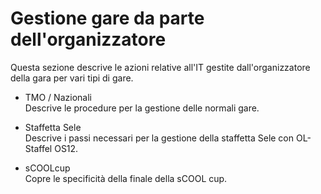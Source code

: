 # Gestione gare da parte dell'organizzatore

Questa sezione descrive le azioni relative all'IT gestite dall'organizzatore della gara per vari tipi di gare.

- TMO / Nazionali  
Descrive le procedure per la gestione delle normali gare.

- Staffetta Sele  
Descrive i passi necessari per la gestione della staffetta Sele con OL-Staffel OS12.
    
- sCOOLcup  
Copre le specificità della finale della sCOOL cup.